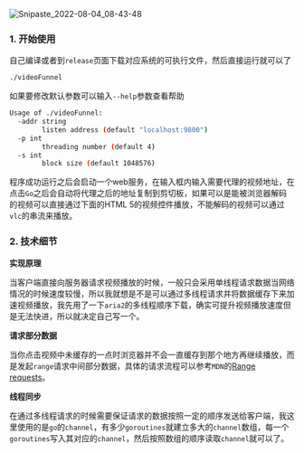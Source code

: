 
![Snipaste_2022-08-04_08-43-48](https://blog.dongliu.site/media/image/Snipaste_2022-08-04_08-43-48-16595853521662.png)

### 1. 开始使用

自己编译或者到`release`页面下载对应系统的可执行文件，然后直接运行就可以了

```bash
./videoFunnel
```

如果要修改默认参数可以输入`--help`参数查看帮助

```bash
Usage of ./videoFunnel:
  -addr string
        listen address (default "localhost:9800")
  -p int
        threading number (default 4)
  -s int
        block size (default 1048576)
```

程序成功运行之后会启动一个web服务，在输入框内输入需要代理的视频地址，在点击`Go`之后会自动将代理之后的地址复制到剪切板，如果可以是能被浏览器解码的视频可以直接通过下面的HTML 5的视频控件播放，不能解码的视频可以通过`vlc`的串流来播放。

### 2. 技术细节

**实现原理**

当客户端直接向服务器请求视频播放的时候，一般只会采用单线程请求数据当网络情况的时候速度较慢，所以我就想是不是可以通过多线程请求并将数据缓存下来加速视频播放，我先用了一下`aria2`的多线程顺序下载，确实可提升视频播放速度但是无法快进，所以就决定自己写一个。

**请求部分数据**

当你点击视频中未缓存的一点时浏览器并不会一直缓存到那个地方再继续播放，而是发起`range`请求中间部分数据，具体的请求流程可以参考`MDN`的[Range requests](https://developer.mozilla.org/en-US/docs/Web/HTTP/Range_requests)。

**线程同步**

在通过多线程请求的时候需要保证请求的数据按照一定的顺序发送给客户端，我这里使用的是`go`的`channel`，有多少`goroutines`就建立多大的`channel`数组，每一个`goroutines`写入其对应的`channel`，然后按照数组的顺序读取`channel`就可以了。

